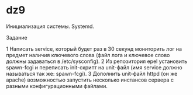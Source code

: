 # dz9
Инициализация системы. Systemd. 

Задание

1 Написать service, который будет раз в 30 секунд мониторить лог на предмет наличия ключевого слова (файл лога и ключевое слово должны задаваться в /etc/sysconfig). 
2 Из репозитория epel установить spawn-fcgi и переписать init-скрипт на unit-файл (имя service должно называться так же: spawn-fcgi). 
3 Дополнить unit-файл httpd (он же apache) возможностью запустить несколько инстансов сервера с разными конфигурационными файлами.
